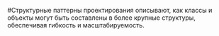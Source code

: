 #Структурные паттерны проектирования описывают, как классы и объекты могут быть составлены в более крупные структуры, обеспечивая гибкость и масштабируемость.
